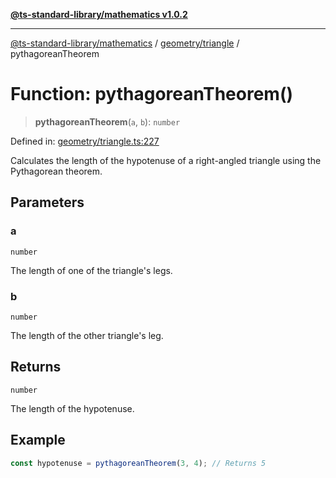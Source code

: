[**@ts-standard-library/mathematics v1.0.2**](../../../README.md)

***

[@ts-standard-library/mathematics](../../../README.md) / [geometry/triangle](../README.md) / pythagoreanTheorem

# Function: pythagoreanTheorem()

> **pythagoreanTheorem**(`a`, `b`): `number`

Defined in: [geometry/triangle.ts:227](https://github.com/gabaudette/ts-stdlib/blob/4a412e6fb273dc9fcab54b84c05921f52dac4b3f/packages/mathematics/src/geometry/triangle.ts#L227)

Calculates the length of the hypotenuse of a right-angled triangle
using the Pythagorean theorem.

## Parameters

### a

`number`

The length of one of the triangle's legs.

### b

`number`

The length of the other triangle's leg.

## Returns

`number`

The length of the hypotenuse.

## Example

```typescript
const hypotenuse = pythagoreanTheorem(3, 4); // Returns 5
```
